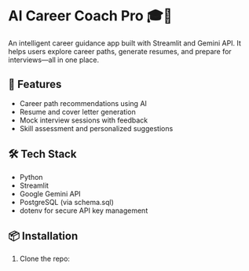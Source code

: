 # AI Career Coach Pro 🎓💼

An intelligent career guidance app built with Streamlit and Gemini API. It helps users explore career paths, generate resumes, and prepare for interviews—all in one place.

## 🚀 Features
- Career path recommendations using AI
- Resume and cover letter generation
- Mock interview sessions with feedback
- Skill assessment and personalized suggestions

## 🛠️ Tech Stack
- Python
- Streamlit
- Google Gemini API
- PostgreSQL (via schema.sql)
- dotenv for secure API key management

## 📦 Installation
1. Clone the repo:
